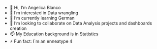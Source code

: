 - 👋 Hi, I’m Angelica Blanco
- 👀 I’m interested in Data wrangling
- 🌱 I’m currently learning German 
- 💞️ I’m looking to collaborate on Data Analysis projects and dashboards creation 
- 📫 My Education background is in Statistics
- ⚡ Fun fact: I`m an enneatype 4


